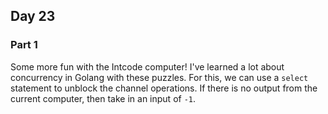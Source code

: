 ## Day 23

### Part 1

Some more fun with the Intcode computer! I've learned a lot about concurrency in Golang with these puzzles. For this, we can use a `select` statement to unblock the channel operations. If there is no output from the current computer, then take in an input of `-1`.
